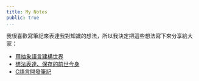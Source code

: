 ```yaml
---
title: My Notes
public: true
...
```


我很喜歡寫筆記來表達我對知識的想法，所以我決定把這些想法寫下來分享給大家：

* [用抽象語言建構世界](./the-power-of-formal-lang)
* [想法表達、保存的前世今身](./how-n-why-formal-lang)
* [C語言開發筆記](./c-lang)